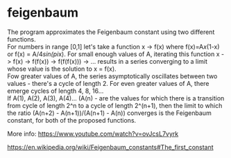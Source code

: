 # feigenbaum
The program approximates the Feigenbaum constant using two different functions.  
For numbers in range [0,1] let's take a function x -> f(x) where f(x)=A*x*(1-x) or f(x) = A/4*sin(pi*x). For small enough values of A, iterating this function x -> f(x) -> f(f(x)) -> f(f(f(x))) -> ... results in a series converging to a limit whose value is the solution to x = f(x).  
Fow greater values of A, the series asymptotically oscillates between two values - there's a cycle of length 2. For even greater values of A, there emerge cycles of length 4, 8, 16...   
If A(1), A(2), A(3), A(4)... (A(n) - are the values for which there is a transition from cycle of length 2^n to a cycle of length 2^(n+1), then the limit to which the ratio (A(n+2) - A(n+1))/(A(n+1) - A(n)) converges is the Feigenbaum constant, for both of the proposed functions.

More info:
https://www.youtube.com/watch?v=ovJcsL7vyrk

https://en.wikipedia.org/wiki/Feigenbaum_constants#The_first_constant
